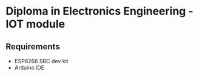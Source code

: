 # Diploma in Electronics Engineering - IOT module
## Requirements
- ESP8266 SBC dev kit
- Arduino IDE
